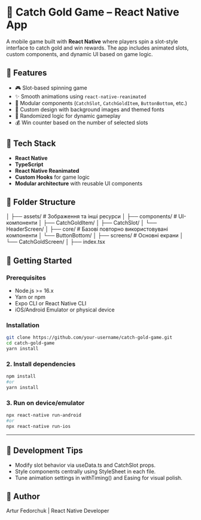 # 🎰 Catch Gold Game – React Native App

A mobile game built with **React Native** where players spin a slot-style interface to catch gold and win rewards. The app includes animated slots, custom components, and dynamic UI based on game logic.

## 📱 Features

- 🎮 Slot-based spinning game
- ✨ Smooth animations using `react-native-reanimated`
- 🧩 Modular components (`CatchSlot`, `CatchGoldItem`, `ButtonBottom`, etc.)
- 🎨 Custom design with background images and themed fonts
- 🎲 Randomized logic for dynamic gameplay
- 💰 Win counter based on the number of selected slots

## 🧰 Tech Stack

- **React Native**
- **TypeScript**
- **React Native Reanimated**
- **Custom Hooks** for game logic
- **Modular architecture** with reusable UI components

## 📁 Folder Structure

│
├── assets/                    # Зображення та інші ресурси
│
├── components/                # UI-компоненти
│   ├── CatchGoldItem/
│   ├── CatchSlot/
│   └── HeaderScreen/
│
├── core/                      # Базові повторно використовувані компоненти
│   └── ButtonBottom/
│
├── screens/                   # Основні екрани
│   └── CatchGoldScreen/
│       ├── index.tsx

## 🚀 Getting Started

### Prerequisites

- Node.js >= 16.x
- Yarn or npm
- Expo CLI or React Native CLI
- iOS/Android Emulator or physical device

### Installation

```bash
git clone https://github.com/your-username/catch-gold-game.git
cd catch-gold-game
yarn install
```
### 2. Install dependencies

```bash
npm install
#or
yarn install
```
### 3. Run on device/emulator

```bash
npx react-native run-android
#or
npx react-native run-ios
```
---

## 🧪 Development Tips

- Modify slot behavior via useData.ts and CatchSlot props.
- Style components centrally using StyleSheet in each file.
- Tune animation settings in withTiming() and Easing for visual polish.

## 👤 Author
Artur Fedorchuk | React Native Developer
